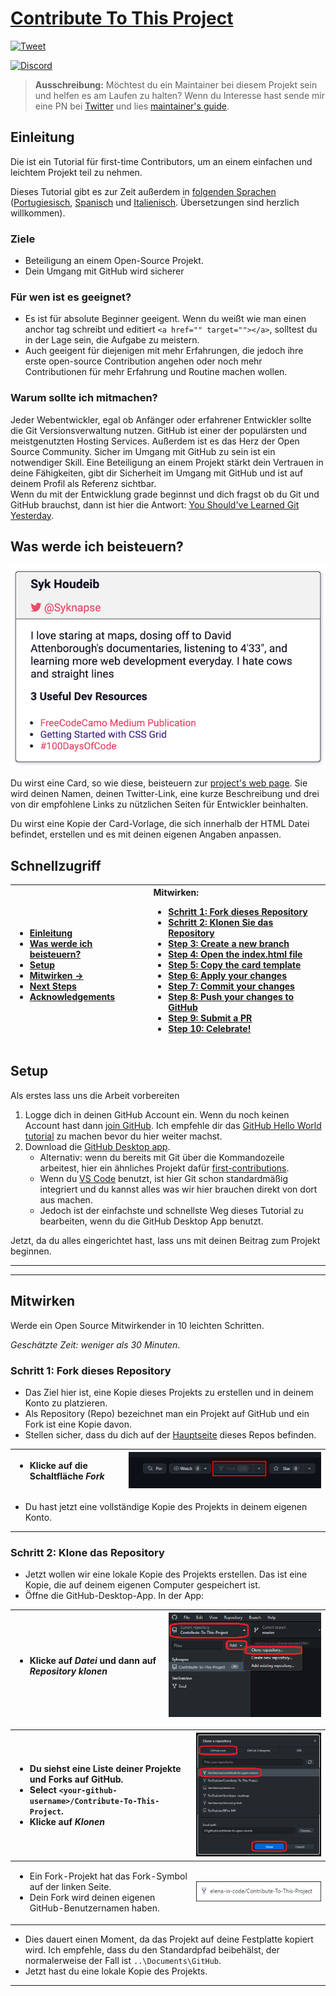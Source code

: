 # [Contribute To This Project](https://syknapse.github.io/Contribute-To-This-Project/)

[![Tweet](https://img.shields.io/twitter/url/http/shields.io.svg?style=social)](https://twitter.com/intent/tweet?text=Contribute%20To%20This%20Project.%20An%20easy%20project%20for%20first-time%20contributors,%20with%20a%20full%20tutorial.%20By%20@Syknapse&url=https://github.com/Syknapse/Contribute-To-This-Project&hashtags=100DaysofCode 'Tweet this project')

[![Discord](https://badgen.net/discord/online-members/tWkvS4ueVF?label=Join%20Our%20Discord%20Server&icon=discord)](https://discord.gg/tWkvS4ueVF 'Join our Discord server!')

> **Ausschreibung:** Möchtest du ein Maintainer bei diesem Projekt sein und helfen es am Laufen zu halten? Wenn du Interesse hast sende mir eine PN bei [Twitter](https://twitter.com/Syknapse) und lies [maintainer's guide](maintainer_guide.md).

## Einleitung

Die ist ein Tutorial für first-time Contributors, um an einem einfachen und leichtem Projekt teil zu nehmen.

Dieses Tutorial gibt es zur Zeit außerdem in
[folgenden Sprachen](https://github.com/Syknapse/Contribute-To-This-Project/tree/master/translations) ([Portugiesisch](https://github.com/Syknapse/Contribute-To-This-Project/blob/master/translations/PORTUGUESE.md), [Spanisch](https://github.com/Syknapse/Contribute-To-This-Project/blob/master/translations/SPANISH.md) und [Italienisch](https://github.com/Syknapse/Contribute-To-This-Project/blob/master/translations/ITALIAN.md). Übersetzungen sind herzlich willkommen).

### Ziele

- Beteiligung an einem Open-Source Projekt.
- Dein Umgang mit GitHub wird sicherer

### Für wen ist es geeignet?

- Es ist für absolute Beginner geeigent. Wenn du weißt wie man einen anchor tag schreibt und editiert `<a href="" target=""></a>`, solltest du in der Lage sein, die Aufgabe zu meistern.
- Auch geeigent für diejenigen mit mehr Erfahrungen, die jedoch ihre erste open-source Contribution angehen oder noch mehr Contributionen für mehr Erfahrung und Routine machen wollen.

### Warum sollte ich mitmachen?

Jeder Webentwickler, egal ob Anfänger oder erfahrener Entwickler sollte die Git Versionsverwaltung nutzen. GitHub ist einer der populärsten und meistgenutzten Hosting Services. Außerdem ist es das Herz der Open Source Community. Sicher im Umgang mit GitHub zu sein ist ein notwendiger Skill. Eine Beteiligung an einem Projekt stärkt dein Vertrauen in deine Fähigkeiten, gibt dir Sicherheit im Umgang mit GitHub und ist auf deinem Profil als Referenz sichtbar.<br>
Wenn du mit der Entwicklung grade beginnst und dich fragst ob du Git und GitHub brauchst, dann ist hier die Antwort: [You Should've Learned Git Yesterday](https://codeburst.io/number-one-piece-of-advice-for-new-developers-ddd08abc8bfa 'New Developer? You should’ve learned Git yesterday. by Brandon Morelli, creator of CodeBurst.io').

## Was werde ich beisteuern?

![Contributor Card](/readme-only/card.PNG 'Contributor Card')

Du wirst eine Card, so wie diese, beisteuern zur [project's web page](https://syknapse.github.io/Contribute-To-This-Project/ 'https://syknapse.github.io/Contribute-To-This-Project').
Sie wird deinen Namen, deinen Twitter-Link, eine kurze Beschreibung und drei von dir empfohlene Links zu nützlichen Seiten für Entwickler beinhalten.

Du wirst eine Kopie der Card-Vorlage, die sich innerhalb der HTML Datei befindet, erstellen und es mit deinen eigenen Angaben anpassen.

## Schnellzugriff

| <ul><li>[Einleitung](#einleitung)</li><li>[Was werde ich beisteuern?](#was-werde-ich-beisteuern?)</li><li>[Setup](#setup)</li><li>[Mitwirken &rightarrow;](#mitwirken)</li><li>[Next Steps](#next-steps)</li><li>[Acknowledgements](#acknowledgements)</li></ul> | Mitwirken: <ul><li>[Schritt 1: Fork dieses Repository](#schritt-1-fork-dieses-repository)</li><li>[Schritt 2: Klonen Sie das Repository](#schritt-2-klonen-sie-das-repository)</li><li>[Step 3: Create a new branch](#step-3-create-a-new-branch)</li><li>[Step 4: Open the index.html file](#step-4-open-the-indexhtml-file)</li><li>[Step 5: Copy the card template](#step-5-copy-the-card-template)</li><li>[Step 6: Apply your changes](#step-6-apply-your-changes)</li><li>[Step 7: Commit your changes](#step-7-commit-your-changes)</li><li>[Step 8: Push your changes to GitHub](#step-8-push-your-changes-to-github)</li><li>[Step 9: Submit a PR](#step-9-submit-a-pr)</li><li>[Step 10: Celebrate!](#step-10-celebrate)</li></ul> |
| :--------------------------------------------------------------------------------------------------------------------------------------------------------------------------------------------------------------------------------------------------------------- | :------------------------------------------------------------------------------------------------------------------------------------------------------------------------------------------------------------------------------------------------------------------------------------------------------------------------------------------------------------------------------------------------------------------------------------------------------------------------------------------------------------------------------------------------------------------------------------------------------------------------------------------------------------------------------------------------------------------------------------------- |


## Setup

Als erstes lass uns die Arbeit vorbereiten

1. Logge dich in deinen GitHub Account ein. Wenn du noch keinen Account hast dann [join GitHub](https://github.com/join). Ich empfehle dir das [GitHub Hello World tutorial](https://guides.github.com/activities/hello-world/) zu machen bevor du hier weiter machst.
2. Download die [GitHub Desktop app](https://desktop.github.com/).
   - Alternativ: wenn du bereits mit Git über die Kommandozeile arbeitest, hier ein ähnliches Projekt dafür [first-contributions](https://github.com/Syknapse/first-contributions).
   - Wenn du [VS Code](https://code.visualstudio.com/ 'Visual Studio Code website') benutzt, ist hier Git schon standardmäßig integriert und du kannst alles was wir hier brauchen direkt von dort aus machen.
   - Jedoch ist der einfachste und schnellste Weg dieses Tutorial zu bearbeiten, wenn du die GitHub Desktop App benutzt.

Jetzt, da du alles eingerichtet hast, lass uns mit deinen Beitrag zum Projekt beginnen.

---

---

## Mitwirken

Werde ein Open Source Mitwirkender in 10 leichten Schritten.

_Geschätzte Zeit: weniger als 30 Minuten_.

### Schritt 1: Fork dieses Repository

- Das Ziel hier ist, eine Kopie dieses Projekts zu erstellen und in deinem Konto zu platzieren.
- Als Repository (Repo) bezeichnet man ein Projekt auf GitHub und ein Fork ist eine Kopie davon.
- Stellen sicher, dass du dich auf der [Hauptseite](https://github.com/Syknapse/Contribute-To-This-Project 'https://github.com/Syknapse/Contribute-To-This-Project') dieses Repos befinden.

| <ul><li>Klicke auf die Schaltfläche _Fork_</li></ul> | ![Fork](/readme-only/fork.png "click on 'Fork'") |
| :--------------------------------------------------- | ----------------------------------------------: |


- Du hast jetzt eine vollständige Kopie des Projekts in deinem eigenen Konto.

---

### Schritt 2: Klone das Repository

- Jetzt wollen wir eine lokale Kopie des Projekts erstellen. Das ist eine Kopie, die auf deinem eigenen Computer gespeichert ist.
- Öffne die GitHub-Desktop-App. In der App:

| <ul><li>Klicke auf _Datei_ und dann auf _Repository klonen_</li></ul> | ![Clone](/readme-only/clone.PNG 'click clone repository') |
| :-------------------------------------------------------------------- | -------------------------------------------------------: |


| <ul><li>Du siehst eine Liste deiner Projekte und Forks auf GitHub.</li><li>Select `<your-github-username>/Contribute-To-This-Project`.</li><li>Klicke auf _Klonen_</li></ul> | ![Clone project](/readme-only/clone-project.PNG 'click on <your-github-username>/Contribute-To-This-Project') |
| :--------------------------------------------------------------------------------------------------------------------------------------------------------------------------- | :----------------------------------------------------------------------------------------------------------: |
| <ul><li>Ein Fork-Projekt hat das Fork-Symbol auf der linken Seite.</li><li>Dein Fork wird deinen eigenen GitHub-Benutzernamen haben.</li></ul>                               |    ![your fork](/readme-only/clone-your-fork.PNG 'your fork will look like this, with your own user name')    |

- Dies dauert einen Moment, da das Projekt auf deine Festplatte kopiert wird. Ich empfehle, dass du den Standardpfad beibehälst, der normalerweise der Fall ist `..\Documents\GitHub`.
- Jetzt hast du eine lokale Kopie des Projekts.

---
